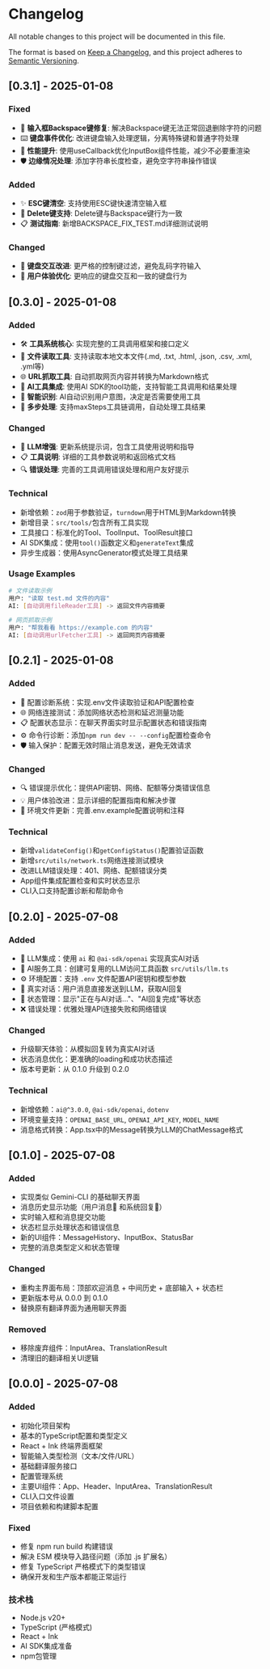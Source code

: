 # Changelog

All notable changes to this project will be documented in this file.

The format is based on [Keep a Changelog](https://keepachangelog.com/en/1.0.0/),
and this project adheres to [Semantic Versioning](https://semver.org/spec/v2.0.0.html).

## [0.3.1] - 2025-01-08

### Fixed
- 🐛 **输入框Backspace键修复**: 解决Backspace键无法正常回退删除字符的问题
- ⌨️ **键盘事件优化**: 改进键盘输入处理逻辑，分离特殊键和普通字符处理
- 🚀 **性能提升**: 使用useCallback优化InputBox组件性能，减少不必要重渲染
- 🛡️ **边缘情况处理**: 添加字符串长度检查，避免空字符串操作错误

### Added
- ✨ **ESC键清空**: 支持使用ESC键快速清空输入框
- 🔧 **Delete键支持**: Delete键与Backspace键行为一致
- 📋 **测试指南**: 新增BACKSPACE_FIX_TEST.md详细测试说明

### Changed
- 🎯 **键盘交互改进**: 更严格的控制键过滤，避免乱码字符输入
- 💬 **用户体验优化**: 更响应的键盘交互和一致的键盘行为

## [0.3.0] - 2025-01-08

### Added
- 🛠️ **工具系统核心**: 实现完整的工具调用框架和接口定义
- 📁 **文件读取工具**: 支持读取本地文本文件(.md, .txt, .html, .json, .csv, .xml, .yml等)
- 🌐 **URL抓取工具**: 自动抓取网页内容并转换为Markdown格式
- 🤖 **AI工具集成**: 使用AI SDK的tool功能，支持智能工具调用和结果处理
- 📝 **智能识别**: AI自动识别用户意图，决定是否需要使用工具
- 🔄 **多步处理**: 支持maxSteps工具链调用，自动处理工具结果

### Changed
- 🧠 **LLM增强**: 更新系统提示词，包含工具使用说明和指导
- 📋 **工具说明**: 详细的工具参数说明和返回格式文档
- 🔍 **错误处理**: 完善的工具调用错误处理和用户友好提示

### Technical
- 新增依赖：`zod`用于参数验证，`turndown`用于HTML到Markdown转换
- 新增目录：`src/tools/`包含所有工具实现
- 工具接口：标准化的Tool、ToolInput、ToolResult接口
- AI SDK集成：使用`tool()`函数定义和`generateText`集成
- 异步生成器：使用AsyncGenerator模式处理工具结果

### Usage Examples
```bash
# 文件读取示例
用户: "读取 test.md 文件的内容"
AI: [自动调用fileReader工具] -> 返回文件内容摘要

# 网页抓取示例  
用户: "帮我看看 https://example.com 的内容"
AI: [自动调用urlFetcher工具] -> 返回网页内容摘要
```

## [0.2.1] - 2025-01-08

### Added
- 🔧 配置诊断系统：实现.env文件读取验证和API配置检查
- 🌐 网络连接测试：添加网络状态检测和延迟测量功能
- 📋 配置状态显示：在聊天界面实时显示配置状态和错误指南
- ⚙️ 命令行诊断：添加`npm run dev -- --config`配置检查命令
- 🛡️ 输入保护：配置无效时阻止消息发送，避免无效请求

### Changed
- 🔍 错误提示优化：提供API密钥、网络、配额等分类错误信息
- 💡 用户体验改进：显示详细的配置指南和解决步骤
- 📝 环境文件更新：完善.env.example配置说明和注释

### Technical
- 新增`validateConfig()`和`getConfigStatus()`配置验证函数
- 新增`src/utils/network.ts`网络连接测试模块
- 改进LLM错误处理：401、网络、配额错误分类
- App组件集成配置检查和实时状态显示
- CLI入口支持配置诊断和帮助命令

## [0.2.0] - 2025-07-08

### Added
- 🤖 LLM集成：使用 `ai` 和 `@ai-sdk/openai` 实现真实AI对话
- 📡 AI服务工具：创建可复用的LLM访问工具函数 `src/utils/llm.ts`
- ⚙️ 环境配置：支持 `.env` 文件配置API密钥和模型参数
- 💬 真实对话：用户消息直接发送到LLM，获取AI回复
- 🔄 状态管理：显示"正在与AI对话..."、"AI回复完成"等状态
- ❌ 错误处理：优雅处理API连接失败和网络错误

### Changed
- 升级聊天体验：从模拟回复转为真实AI对话
- 状态消息优化：更准确的loading和成功状态描述
- 版本号更新：从 0.1.0 升级到 0.2.0

### Technical
- 新增依赖：`ai@^3.0.0`, `@ai-sdk/openai`, `dotenv`
- 环境变量支持：`OPENAI_BASE_URL`, `OPENAI_API_KEY`, `MODEL_NAME`
- 消息格式转换：App.tsx中的Message转换为LLM的ChatMessage格式

## [0.1.0] - 2025-07-08

### Added
- 实现类似 Gemini-CLI 的基础聊天界面
- 消息历史显示功能（用户消息👤 和系统回复🤖）
- 实时输入框和消息提交功能
- 状态栏显示处理状态和错误信息
- 新的UI组件：MessageHistory、InputBox、StatusBar
- 完整的消息类型定义和状态管理

### Changed
- 重构主界面布局：顶部欢迎消息 + 中间历史 + 底部输入 + 状态栏
- 更新版本号从 0.0.0 到 0.1.0
- 替换原有翻译界面为通用聊天界面

### Removed
- 移除废弃组件：InputArea、TranslationResult
- 清理旧的翻译相关UI逻辑

## [0.0.0] - 2025-07-08

### Added
- 初始化项目架构
- 基本的TypeScript配置和类型定义
- React + Ink 终端界面框架
- 智能输入类型检测（文本/文件/URL）
- 基础翻译服务接口
- 配置管理系统
- 主要UI组件：App、Header、InputArea、TranslationResult
- CLI入口文件设置
- 项目依赖和构建脚本配置

### Fixed
- 修复 npm run build 构建错误
- 解决 ESM 模块导入路径问题（添加 .js 扩展名）
- 修复 TypeScript 严格模式下的类型错误
- 确保开发和生产版本都能正常运行

### 技术栈
- Node.js v20+
- TypeScript (严格模式)
- React + Ink
- AI SDK集成准备
- npm包管理 